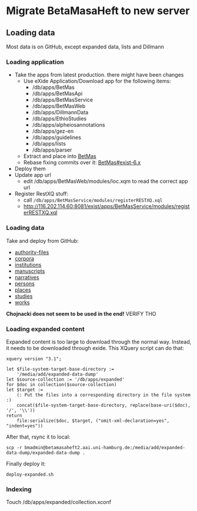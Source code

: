 # Migrate BetaMasaHeft to new server

## Loading data

Most data is on GitHub, except expanded data, lists and Dillmann

### Loading application

 * Take the apps from latest production. there might have been changes
   * Use eXide Application/Download app for the following items:
	 * /db/apps/BetMas
	 * /db/apps/BetMasApi
	 * /db/apps/BetMasService
	 * /db/apps/BetMasWeb
	 * /db/apps/DillmannData
	 * /db/apps/EthioStudies
	 * /db/apps/alpheiosannotations
	 * /db/apps/gez-en
	 * /db/apps/guidelines
	 * /db/apps/lists
	 * /db/apps/parser
   * Extract and place into [BetMas](https://github.com/BetaMasaheft/BetMas)
   * Rebase fixing commits over it: [BetMas#exist-6.x](https://github.com/BetaMasaheft/BetMas/tree/exist-6.x)
 * Deploy them
 * Update app url
   * edit /db/apps/BetMasWeb/modules/loc.xqm to read the correct app url
 * Register RestXQ stuff:
   * call `/db/apps/BetMasService/modules/registerRESTXQ.xql`
   * http://116.202.114.60:8081/exist/apps/BetMasService/modules/registerRESTXQ.xql

### Loading data

Take and deploy from GitHub:

 * [authority-files](https://github.com/BetaMasaheft/authority-files)
 * [corpora](https://github.com/BetaMasaheft/corpora)
 * [institutions](https://github.com/BetaMasaheft/institutions)
 * [manuscripts](https://github.com/BetaMasaheft/manuscripts)
 * [narratives](https://github.com/BetaMasaheft/narrative)
 * [persons](https://github.com/BetaMasaheft/persons)
 * [places](https://github.com/BetaMasaheft/places)
 * [studies](https://github.com/BetaMasaheft/studies)
 * [works](https://github.com/BetaMasaheft/works)

**Chojnacki does not seem to be used in the end!** VERIFY THO

### Loading expanded content

Expanded content is too large to download through the normal way. Instead, it needs to be downloaded through exide. This XQuery script can do that:

```xquery
xquery version "3.1";

let $file-system-target-base-directory :=
    '/media/add/expanded-data-dump'
let $source-collection := '/db/apps/expanded'
for $doc in collection($source-collection)
let $target :=
    (: Put the files into a corresponding directory in the file system :)
    concat($file-system-target-base-directory, replace(base-uri($doc), '/', '\\'))
return
    file:serialize($doc, $target, ("omit-xml-declaration=yes", "indent=yes"))
```

After that, rsync it to local:

```
scp -r bmadmin@betamasaheft2.aai.uni-hamburg.de:/media/add/expanded-data-dump/expanded-data-dump .
```

Finally deploy it:

```
deploy-expanded.sh
```

### Indexing

Touch /db/apps/expanded/collection.xconf
